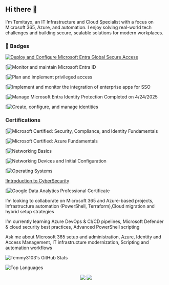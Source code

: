 ## Hi there 👋

I'm Temitayo, an IT Infrastructure and Cloud Specialist with a focus on Microsoft 365, Azure, and automation. I enjoy solving real-world tech challenges and building secure, scalable solutions for modern workplaces.

### 🏅 Badges

[![Deploy and Configure Microsoft Entra Global Secure Access](https://images.credly.com/size/110x110/images/abcdef123456/microsoft-certified-azure-fundamentals.png)](https://learn.microsoft.com/api/achievements/share/en-us/Adeosuntemitayo-4149/3AYAFACH?sharingId=5563B876E96296FC)

[![Monitor and maintain Microsoft Entra ID](https://learn.microsoft.com/api/achievements/share/en-us/Adeosuntemitayo-4149/BCG3XSQD?sharingId=5563B876E96296FC)

[![Plan and implement privileged access](https://learn.microsoft.com/api/achievements/share/en-us/Adeosuntemitayo-4149/YEMKSFAR?sharingId=5563B876E96296FC)

[![Implement and monitor the integration of enterprise apps for SSO](https://learn.microsoft.com/api/achievements/share/en-us/Adeosuntemitayo-4149/2DKTZA6V?sharingId=5563B876E96296FC)

[![Manage Microsoft Entra Identity Protection
Completed on 
4/24/2025](https://learn.microsoft.com/api/achievements/share/en-us/Adeosuntemitayo-4149/XQVMH78Y?sharingId=5563B876E96296FC)

[![Create, configure, and manage identities](https://learn.microsoft.com/api/achievements/share/en-us/Adeosuntemitayo-4149/VJE84H5M?sharingId=5563B876E96296FC)

### Certifications

[![Microsoft Certified: Security, Compliance, and Identity Fundamentals](https://learn.microsoft.com/api/credentials/share/en-us/Adeosuntemitayo-4149/CFE0BE7678871635?sharingId=5563B876E96296FC)

[![Microsoft Certified: Azure Fundamentals](https://learn.microsoft.com/api/credentials/share/en-us/Adeosuntemitayo-4149/36AEE6D6E1A48B31?sharingId=5563B876E96296FC)

[![Networking Basics](https://www.credly.com/badges/118c2039-c03a-4598-b06e-44a033b95678/public_url)

[![Networking Devices and Initial Configuration](https://www.credly.com/badges/53c3903f-60eb-4d0a-b41a-f16d504c7751/public_url)

[![Operating Systems](https://www.credly.com/badges/88144557-7584-4653-a848-e45f47124a2d/public_url)

[!Introduction to CyberSecurity](https://www.credly.com/badges/c0fa22d8-39ff-4c7a-9955-845e6487df37/public_url)

[![Google Data Analytics Professional Certificate](https://www.credly.com/badges/52c59e19-bac0-43b8-8628-a5e439a99ab9/public_url)

 I’m looking to collaborate on Microsoft 365 and Azure-based projects, Infrastructure automation (PowerShell, Terraform),Cloud migration and hybrid setup strategies

  I’m currently learning Azure DevOps & CI/CD pipelines, Microsoft Defender & cloud security best practices, Advanced PowerShell scripting

Ask me about
Microsoft 365 setup and administration, Azure, Identity and Access Management, IT infrastructure modernization, Scripting and automation workflows

![Temmy3103's GitHub Stats](https://github-readme-stats.vercel.app/api?username=Temmy3103&show_icons=true&theme=tokyonight)

![Top Languages](https://github-readme-stats.vercel.app/api/top-langs/?username=Temmy3103&layout=compact&theme=tokyonight)

<p align="center">
  <img src="https://github-readme-stats.vercel.app/api?username=Temmy3103&show_icons=true&theme=tokyonight" />
  <img src="https://github-readme-stats.vercel.app/api/top-langs/?username=Temmy3103&layout=compact&theme=tokyonight" />
</p>





